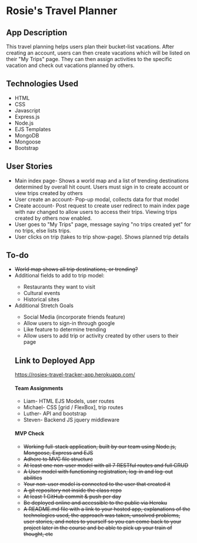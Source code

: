 <h1>Rosie's Travel Planner</h1>

<h2>App Description</h2>
<p>This travel planning helps users plan their bucket-list vacations. After creating an account, users can then create vacations which will be listed on their "My Trips" page. They can then assign activities to the specific vacation and check out vacations planned by others.</p>

<h2>Technologies Used</h2>
<ul>
    <li>HTML</li>
    <li>CSS</li> 
    <li>Javascript</li> 
    <li>Express.js</li>
    <li>Node.js</li> 
    <li>EJS Templates</li>
    <li>MongoDB</li>
    <li>Mongoose</li> 
    <li>Bootstrap</li>
</ul>

<h2>User Stories</h2>
<ul>
    <li>Main index page- Shows a world map and a list of trending destinations determined by overall hit count. Users must sign in to create account or view trips created by others</li>
    <li>User create an account- Pop-up modal, collects data for that model</li>
    <li>Create account- Post request to create user redirect to main index page with nav changed to allow users to access their trips. Viewing trips created by others now enabled.</li>
    <li>User goes to "My Trips" page, message saying "no trips created yet" for no trips, else lists trips.</li>
    <li>User clicks on trip (takes to trip show-page). Shows planned trip details</li>
</ul>

<h2>To-do</h2>
<ul>
    <li><s>World map shows all trip destinations, or trending?</s></li>
    <li>Additional fields to add to trip model:</li>
        <ul>
            <li>Restaurants they want to visit</li>
            <li>Cultural events</li>
            <li>Historical sites</li>
        </ul>
    <li>Additional Stretch Goals</li>
    <ul>
        <li>Social Media (incorporate friends feature)</li>
        <li>Allow users to sign-in through google</li>
        <li>Like feature to determine trending</li>
        <li>Allow users to add trip or activity created by other users to their page</li>
    </ul>

<h2>Link to Deployed App</h2>
<a href="https://rosies-travel-tracker-app.herokuapp.com/">https://rosies-travel-tracker-app.herokuapp.com/</a>

<h4>Team Assignments</h4>
<ul>
    <li>Liam- HTML EJS Models, user routes</li>
    <li>Michael- CSS [grid / FlexBox], trip routes</li>
    <li>Luther- API and bootstrap</li>
    <li>Steven- Backend JS jquery middleware</li>
</ul>

<h4>MVP Check</h4>
    <ul>
        <li><s>Working full-stack application, built by our team using Node.js, Mongoose, Express and EJS</s></li>
        <li><s>Adhere to MVC file structure</s></li>
        <li><s>At least one non-user model with all 7 RESTful routes and full CRUD</s></li>
        <li><s>A User model with functioning registration, log-in and log-out abilities</s></li>
        <li><s>Your non-user model is connected to the user that created it</s></li>
        <li><s>A git repository not inside the class repo</s></li>
        <li><s>At least 1 GitHub commit & push per day</s></li>
        <li><s>Be deployed online and accessible to the public via Heroku</s></li>
        <li><s>A README.md file with a link to your hosted app, explanations of the technologies used, the approach was taken, unsolved problems, user stories, and notes to yourself so you can come back to your project later in the course and be able to pick up your train of thought, etc</s></li>   